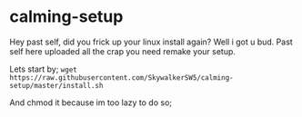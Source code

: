 # calming-setup

Hey past self, did you frick up your linux install again? Well i got u bud. Past self here uploaded all the crap you need remake your setup.


Lets start by;
```wget https://raw.githubusercontent.com/SkywalkerSW5/calming-setup/master/install.sh```

And chmod it because im too lazy to do so;


